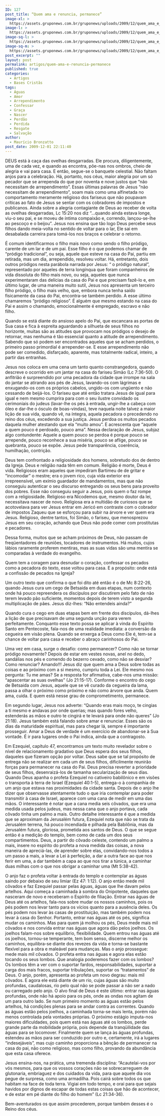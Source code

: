 ```yaml
---
ID: 127
post_title: “Quem ama e renuncia, permanece”
image-xl: >
  https://assets.gruponews.com.br/gruponews/uploads/2009/12/quem_ama_e_renuncia_permanece.jpg
image-l: >
  https://assets.gruponews.com.br/gruponews/uploads/2009/12/quem_ama_e_renuncia_permanece.jpg
image-sq-l: >
  https://assets.gruponews.com.br/gruponews/uploads/2009/12/quem_ama_e_renuncia_permanece.jpg
image-sq-m: >
  https://assets.gruponews.com.br/gruponews/uploads/2009/12/quem_ama_e_renuncia_permanece-720x650.jpg
post_excerpt: ""
layout: post
permalink: artigos/quem-ama-e-renuncia-permanece
published: true
categories:
  - Artigos
  - Bases Cristãs
tags:
  - Águas
  - Amor
  - Arrependimento
  - Confessar
  - Graça
  - Nascer
  - Perdão
  - Perdida
  - Resgate
  - Salvação
author:
  - Maurício Bronzatto
post_date: 2009-12-01 22:11:40
---
```

DEUS está à caça das ovelhas desgarradas. Ele procura, diligentemente, uma de cada vez, e quando as encontra, põe-nas nos ombros, cheio de alegria e vai para casa. E então, segue-se o banquete celestial. Não faltam anjos para a celebração. Há, portanto, nos céus, maior alegria por um só pecador que se arrependa do que por noventa e nove justos que “não necessitam de arrependimento”. Essas últimas palavras de Jesus “não necessitam de arrependimento”, soam mais como uma alfinetada no comportamento meramente religioso dos fariseus que não poupavam críticas ao fato de Jesus se sentar com os cobradores de impostos e publicanos. Ainda sobre a alegria contagiante de Deus ao receber de volta as ovelhas desgarradas, Lc 15:20 nos diz “...quando ainda estava longe, viu-o seu pai, e se moveu de íntima compaixão e, correndo, lançou-se-lhe ao pescoço e o beijou”. Jesus nos ensina que tão logo Deus percebe seus filhos dando meia-volta no sentido de voltar para o lar, Ele sai em desabalada carreira para tomá-los nos braços e celebrar o retorno.

É comum identificarmos o filho mais novo como sendo o filho pródigo, carente de um lar e de um pai. Esse filho é o que podemos chamar de “pródigo tradicional”, ou seja, aquele que esteve na casa do Pai, partiu em retirada, mas um dia, arrependido, resolveu voltar. Há, entretanto, dois outros pródigos nesta parábola narrada por Jesus: “ o pródigo natural”, representado por aqueles de terra longínqua que foram companheiros de vida dissoluta do filho mais novo, ou seja, aqueles que nunca experimentaram das delícias da casa do Pai e que precisam fazê-lo e, em último lugar, de uma maneira muito sutil, Jesus nos apresenta um terceiro filho pródigo, o filho mais velho, que, embora nunca tenha saído fisicamente da casa do Pai, encontra-se também perdido. A esse último chamaremos “pródigo religioso”. É alguém que mesmo estando na casa do Pai e assim o chamando, emocionalmente é empregado, escravo e não filho.

Quando se está diante do ansioso apelo do Pai, que escancara as portas de Sua casa e fica à espreita aguardando a silhueta de seus filhos no horizonte, muitas são as atitudes que provocam nos pródigos o desejo de retornar, mas nenhuma é tão essencial quanto a atitude de arrependimento. Sabendo que só podem ser encontrados aqueles que se acham perdidos, o primeiro passo primordial é arrepender-se. E esse arrependimento não pode ser comedido, disfarçado, aparente, mas totalmente radical, inteiro, a partir das entranhas.

Jesus nos coloca em uma cena um tanto quanto constrangedora, quando descreve o ocorrido em um jantar na casa do fariseu Simão (Lc 7:36-50). O anfitrião é surpreendido por uma pecadora da cidade que irrompe na sala do jantar se atirando aos pés de Jesus, lavando-os com lágrimas e enxugando-os com os próprios cabelos, ungido-os com ungüento e não cessando de beijá-los. O fariseu que até então tratara Jesus de igual para igual e nem mesmo cumprira para com o seu ilustre convidado os cerimoniais do judeus (lavar-lhe os pés à entrada, ungir-lhe a cabeça com óleo e dar-lhe o ósculo de boas-vindas), teve naquela noite talvez a maior lição de sua vida, quando vê, na íntegra, aquela pecadora o precedendo no reino dos céus, excedendo a sua justiça. Jesus perdoa os muitos pecados daquela mulher atestando que ela “muito amou”. E acrescenta que “aquele a quem pouco é perdoado, pouco ama”. Nessa declaração de Jesus, subjaz algo contundente: Aquele a quem pouco se perdoa é porque pouco se arrepende, pouco reconhece a sua miséria, pouco se aflige, pouco se quebranta, pouco se expõe. Jesus pede transparência, coerência, humilhação, contrição.

Deus tem confrontado a religiosidade dos homens, sobretudo dos de dentro da Igreja. Deus e religião nada têm em comum. Religião é morte, Deus é vida. Religiosos eram aqueles que impediram Bartimeu de de gritar e “incomodar” o mestre; era o jovem rico, cuja vida exterior era irrepreensível, um exímio guardador de mandamentos, mas que não conseguiu autenticar o seu discurso entregando os seus bens para proveito dos pobres. Esse não conseguiu seguir a Jesus, pois quem o faz rompe com a religiosidade. Religioso era Nicodemos que, mesmo doutor da lei, necessitava nascer de novo. Religiosa era a multidão de curiosos que se acotovelava para ver Jesus entrar em Jericó em contraste com o cobrador de impostos Zaqueu que se esforçou para subir na árvore e ver quem era Jesus. Religioso, dentre tantos, foi Simão, o fariseu, que menosprezou Jesus em seu coração, achando que Deus não pode comer com prostitutas e pecadores.

Dessa forma, muitos que se acham próximos de Deus, não passam de freqüentadores de reuniões, tocadores de instrumentos. Há muitos, cujos lábios raramente proferem mentiras, mas as suas vidas são uma mentira se comparadas à verdade do evangelho.

Quem tem a coragem para desnudar o coração, confessar os pecados como a pecadora do texto, esse voltou para casa. E a propósito: onde está a confissão de pecados na Igreja?

Um outro texto que confirma o que foi dito até então é o de Mc 8:22-26, quando Jesus cura um cego de Betsaida em duas etapas, num contexto onde há pouco repreendera os discípulos por discutirem pelo fato de não terem levado pão suficiente, momentos depois de terem visto a segunda multiplicação de pães. Jesus diz-lhes: “Não entendeis ainda?”

Quando cura o cego em duas etapas bem em frente dos discípulos, dá-lhes a lição de que precisavam de uma segunda unção para verem perfeitamente. Conquanto esse texto possa se aplicar à vinda do Espírito Santo em Pentecoste, fala-nos de uma realidade imediata: a conversão da cegueira em visão plena. Quando se enxerga a Deus como Ele é, tem-se a chance de voltar para casa e receber o abraço carinhosos do Pai.

Uma vez em casa, surge o desafio: como permanecer? Como não se tornar pródigo novamente? Depois de estar em vestes novas, anel no dedo, sandálias nos pés e comendo do bezerro cevado, como não se desviar? Como renunciar? Amando!!! Jesus diz que quem ama a Deus sobre todas as coisas e ao próximo com a si mesmo, cumpriu toda a Lei. Ele mesmo nos pergunta: Tu me amas? Se a resposta for afirmativa, cabe-nos uma missão: “apascentar as suas ovelhas” (Jo 21:15-17). Conforme o encontro do cego de Betsaida com Jesus, aquele que se vê curado da cegueira da lama, passa a olhar o próximo como próximo e não como árvore que anda. Quem ama, cuida. E quem está nesse grau de comprometimento, permanece.

Em segundo lugar, Jesus nos adverte: “Quando eras mais moço, te cingias a ti mesmo e andavas por onde querias; mas quando fores velho, estenderás as mãos e outro te cingirá e te levará para onde não queres” (Jo 21:18). Jesus também está falando sobre amar e renunciar. Esses são os dias da maturidade espiritual, mas para chegar lá, sempre é importante prosseguir. Amar a Deus de verdade é um exercício de abandonar-se à Sua vontade. É ir para lugares onde o Pai indica, ainda que a contragosto.

Em Ezequiel, capítulo 47, encontramos um texto muito revelador sobre o nível de relacionamento gradativo que Deus espera dos seus filhos, daqueles que fizeram opção por voltar. Deus sabe que se tal propósito de entrega não se realizar em cada um de seus filhos, dificilmente reunirão forças para permanecer na casa do Pai. Deus precisa reverter a prioridade de seus filhos, desenraizá-los de tamanha secularização de seus dias. Quando Deus apanha o profeta Ezequiel no cativeiro babilônico e em visões o transporta à terra de Israel (Ezequiel 40:1-5), entrega-o à companhia de um anjo que estava nas proximidades da cidade santa. Depois de o anjo lhe dizer que observasse atentamente tudo o que iria contemplar para poder transmitir à casa de Israel, aparece com uma cana de medir em uma das mãos. O interessante é notar que a cana media seis côvados, que era uma medida usada pelos judeus, mas nessa cana que o anjo portava, cada côvado tinha um palmo a mais. Outro detalhe interessante é que a medida que se aproximam da Jerusalém futura, Ezequiel nota que não se trata da Jerusalém terrena, há pouco incendiada e pilhada pela Babilônia, mas da Jerusalém futura, gloriosa, prometida aos santos de Deus. O que se segue então é a medição do templo, bem como de cada um dos seus compartimentos. Deus, a partir do côvado celeste, contendo um palmo a mais, insere no espírito do profeta a nova medida das coisas, a nova maneira de apreciá-las, de aprender sobre elas, convidando-nos todos a um passo a mais, a levar a Lei à perfeição, a dar a outra face ao que nos ferir em uma, a dar também a capa ao que nos tirar a túnica, a caminhar duas milhas com o que nos obrigar a caminhar uma (Mt 5:38-42).

O anjo faz o profeta voltar à entrada do templo e contemplar as águas saindo por debaixo de seu limiar (Ez 47: 1:12). O anjo então mede mil côvados e faz Ezequiel passar pelas águas, águas que lhe davam pelos artelhos. Aqui começa a caminhada à sombra do Onipotente, daqueles que nasceram de novo e receberam o Espírito de filiação. Entrar nas águas de Deus até os artelhos, fala-nos sobre mudar os nossos caminhos, pois os pés podem nos levar tanto para os vícios quanto para a ausência deles. Os pés podem nos levar às casas de prostituição, mas também podem nos levar à casa do Senhor. Portanto, entrar nas águas até os pés, significa mudar os caminhos. Mas para quem já molhou os pés, Deus mede mais mil côvados e nos convida entrar nas águas que agora dão pelos joelhos. Os joelhos falam-nos sobre equilíbrio, flexibilidade. Quem entrou nas águas até os joelhos, tornou-se temperante, tem bom senso, discerne melhor os caminhos, equilibra-se diante dos revezes da vida e torna-se bastante flexível para a obra e maleável para mudanças. Mas o anjo prossegue: mede mais mil côvados. O profeta entra nas águas e agora elas estão tocando os seus lombos. Que analogia poderemos fazer com os lombos? Os lombos têm a ver com o suportar fardos, responsabilidades, suportar a carga dos mais fracos, suportar tribulações, suportar os “tratamentos” de Deus. O anjo, porém, apresenta ao profeta um novo degrau: mais mil côvados. E agora ele está diante de um rio, cujas águas são muito profundas, caudalosas, rio pelo qual não se pode passar a não ser a nado ou carregado pelo anjo. O alvo final de Deus é este último: entrar nas águas profundas, onde não há apoio para os pés, onde as ondas nos agitam de um para outro lado. Se num primeiro momento as águas estão pelos artelhos, há condições plenas para se andar contra as correntes. Quando as águas estão pelos joelhos, a caminhada torna-se mais lenta, porém não menos controlada pela vontades próprias. O próximo estágio imputa-nos maiores dificuldades, pois quem está nas águas até os lombos, perde grande parte da mobilidade própria, pois depende da tranqüilidade das águas para se locomover. Finalmente quem se lança às águas profundas, estendeu as mãos para ser conduzido por outro e, certamente, irá a lugares “indesejáveis”, mas cujo caminho proporciona a bênção de permanecer na casa do pai, não como religioso, mas como filho, provando da abundância que esta casa oferece.

Jesus ensina-nos, na prática, uma tremenda disciplina: “Acautelai-vos por vós mesmos, para que os vossos corações não se sobrecarreguem de glutonaria, embriaguez e dos cuidados da vida, para que aquele dia vos pegue de surpresa, como uma armadilha. Pois cairá sobre todos os que habitam na face de toda terra. Vigiai em todo tempo, e orai para que sejais havidos por dignos de escapar de todas estas coisas que hão de acontecer, e de estar em pé diante do filho do homem” (Lc 21:34-36).

Bem-aventurados os que assim procederem, porque também desses é o Reino dos céus.